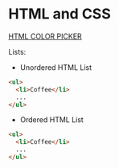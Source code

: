 <head>
    <title>HTML and CSS</title>
    <h1> HTML and CSS</h1>
</head>

<a href ="https://www.w3schools.com/colors/colors_picker.asp">HTML COLOR PICKER </a>

Lists:

- Unordered HTML List

```html
<ul>
  <li>Coffee</li>
  ...
</ul>
```

- Ordered HTML List

```html
<ul>
  <li>Coffee</li>
  ...
</ul>
```
